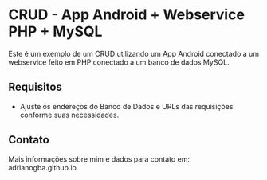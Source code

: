 # CRUD - App Android + Webservice PHP + MySQL

Este é um exemplo de um CRUD utilizando um App Android conectado a um webservice feito em PHP conectado a um banco de dados MySQL.

## Requisitos

* Ajuste os endereços do Banco de Dados e URLs das requisições conforme suas necessidades.

## Contato

Mais informações sobre mim e dados para contato em: adrianogba.github.io



